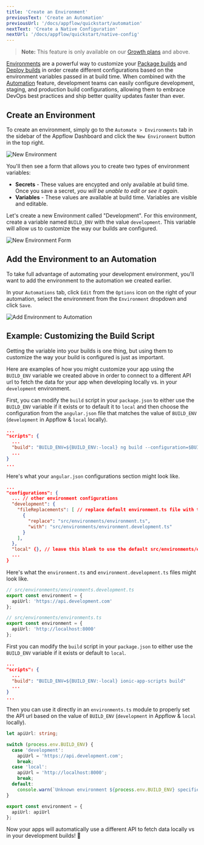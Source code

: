 ```yaml
---
title: 'Create an Environment'
previousText: 'Create an Automation'
previousUrl: '/docs/appflow/quickstart/automation'
nextText: 'Create a Native Configuration'
nextUrl: '/docs/appflow/quickstart/native-config'
---
```


<blockquote>
  <p><b>Note:</b> This feature is only available on our <a href="/pricing">Growth plans</a> and above.</p>
</blockquote>

[Environments](/docs/appflow/automation/environments) are a powerful way to customize your [Package builds](/docs/appflow/package/builds)
and [Deploy builds](/docs/appflow/deploy/builds) in order create different configurations based on the environment variables
passed in at build time. When combined with the [Automation](/docs/appflow/automation/intro) feature, development teams can
easily configure development, staging, and production build configurations, allowing them to embrace DevOps
best practices and ship better quality updates faster than ever.

## Create an Environment

To create an environment, simply go to the `Automate > Environments` tab in the sidebar of the Appflow Dashboard and
click the `New Environment` button in the top right.

![New Environment](/docs/assets/img/appflow/ss-new-environment.png)

You'll then see a form that allows you to create two types of environment variables:
* <b>Secrets</b> - These values are encypted and only available at build time. Once you save a secret, *you will be unable to edit or see it again*.
* <b>Variables</b> - These values are available at build time. Variables are visible and editable.

Let's create a new Environment called "Development". For this environment, create a variable named `BUILD_ENV` with the value `development`. This variable will allow us to customize the way our builds are configured.

![New Environment Form](/docs/assets/img/appflow/gif-new-environment.gif)

## Add the Environment to an Automation
To take full advantage of automating your development environment, you'll want to add the environment to the automation
we created earlier. 

In your `Automations` tab, click `Edit` from the `Options` icon on the right of your automation, select the environment from
the `Environment` dropdown and click `Save`.

![Add Environment to Automation](/docs/assets/img/appflow/gif-add-environment.gif)

## Example: Customizing the Build Script
Getting the variable into your builds is one thing, but using them to customize the way your build is
configured is just as important. 

Here are examples of how you might customize your app using the `BUILD_ENV`
variable we created above in order to connect to a different API url to fetch the data for your app when
developing locally vs. in your `development` environment.


<docs-tabs tabs="Ionic v4, Ionic v3">
<div slot="Ionicv4">
First, you can modify the <code>build</code> script in your <code>package.json</code> to either use the <code>BUILD_ENV</code> variable if it
exists or to default it to <code>local</code> and then choose the configuration from the <code>angular.json</code> file that matches the value
of <code>BUILD_ENV</code> (<code>development</code> in Appflow & <code>local</code> locally).

```json
...
"scripts": {
  ...
  "build": "BUILD_ENV=${BUILD_ENV:-local} ng build --configuration=$BUILD_ENV"
  ...
}
...
```

Here's what your <code>angular.json</code> configurations section might look like.

```json
...
"configurations": {
  ... // other environment configurations
  "development": {
    "fileReplacements": [ // replace default environment.ts file with the environment.development.ts file
      {
        "replace": "src/environments/environment.ts",
        "with": "src/environments/environment.development.ts"
      }
    ],
  },
  "local" {}, // leave this blank to use the default src/environments/environment.ts file
  ...
}

```

Here's what the <code>environment.ts</code> and <code>environment.development.ts</code> files might look like.

```typescript
// src/environments/environments.development.ts
export const environment = {
  apiUrl: 'https://api.development.com'
};

```

```typescript
// src/environments/environments.ts
export const environment = {
  apiUrl: 'http://localhost:8000'
};

```

</div>
<div slot="Ionicv3">
First you can modify the <code>build</code> script in your <code>package.json</code> to either use the <code>BUILD_ENV</code> variable if it
exists or default to <code>local</code>.

```json
...
"scripts": {
  ...
  "build": "BUILD_ENV=${BUILD_ENV:-local} ionic-app-scripts build"
  ...
}
...
```

Then you can use it directly in an <code>environments.ts</code> module to properly
set the API url based on the value of <code>BUILD_ENV</code> (<code>development</code> in Appflow & <code>local</code> locally).

```typescript
let apiUrl: string;

switch (process.env.BUILD_ENV) {
  case 'development':
    apiUrl = 'https://api.development.com';
    break;
  case 'local':
    apiUrl = 'http://localhost:8000';
    break;
  default:
    console.warn(`Unknown environment ${process.env.BUILD_ENV} specified.`)
}

export const environment = {
  apiUrl: apiUrl
};

```

</div>
</docs-tabs>

Now your apps will automatically use a different API to fetch data locally vs in your development builds! 💪
